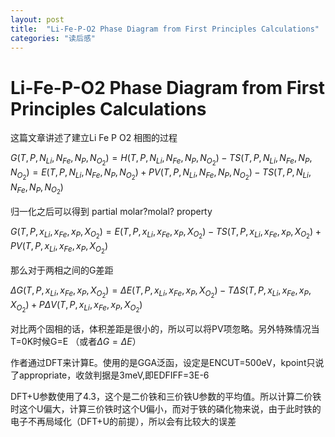```yaml
---
layout: post
title:  "Li-Fe-P-O2 Phase Diagram from First Principles Calculations"
categories: "读后感"
---
```



# Li-Fe-P-O2 Phase Diagram from First Principles Calculations
这篇文章讲述了建立Li Fe P O2 相图的过程

$G(T,P,N_{Li},N_{Fe},N_P,N_{O_2})=H(T,P,N_{Li},N_{Fe},N_P,N_{O_2})-TS(T,P,N_{Li},N_{Fe},N_P,N_{O_2})=E(T,P,N_{Li},N_{Fe},N_P,N_{O_2})+PV(T,P,N_{Li},N_{Fe},N_P,N_{O_2})-TS(T,P,N_{Li},N_{Fe},N_P,N_{O_2})$

归一化之后可以得到 partial molar?molal? property

$G(T,P,x_{Li},x_{Fe},x_P,X_{O_2})=E(T,P,x_{Li},x_{Fe},x_P,X_{O_2})-TS(T,P,x_{Li},x_{Fe},x_P,X_{O_2})+PV(T,P,x_{Li},x_{Fe},x_P,X_{O_2})$

那么对于两相之间的G差距

$\Delta G(T,P,x_{Li},x_{Fe},x_P,X_{O_2})=\Delta E(T,P,x_{Li},x_{Fe},x_P,X_{O_2}) - T\Delta S(T,P,x_{Li},x_{Fe},x_P,X_{O_2}) + P\Delta V(T,P,x_{Li},x_{Fe},x_P,X_{O_2})$

对比两个固相的话，体积差距是很小的，所以可以将PV项忽略。另外特殊情况当T=0K时候G=E （或者$\Delta G=\Delta E$）

作者通过DFT来计算E。使用的是GGA泛函，设定是ENCUT=500eV，kpoint只说了appropriate，收敛判据是3meV,即EDFIFF=3E-6

DFT+U参数使用了4.3，这个是二价铁和三价铁U参数的平均值。所以计算二价铁时这个U偏大，计算三价铁时这个U偏小，而对于铁的磷化物来说，由于此时铁的电子不再局域化（DFT+U的前提），所以会有比较大的误差


